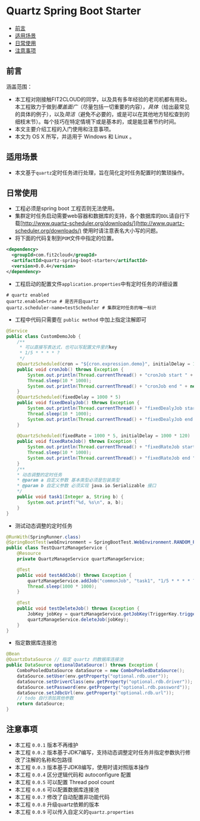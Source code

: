 # Quartz Spring Boot Starter

- [前言](#前言)
- [适用场景](#适用场景)
- [日常使用](#日常使用)
- [注意事项](#注意事项)

## 前言

涵盖范围：

- 本工程对刚接触FIT2CLOUD的同学，以及具有多年经验的老司机都有用处。本工程致力于做到*覆盖面广*（尽量包括一切重要的内容），*具体*（给出最常见的具体的例子），以及*简洁*（避免不必要的，或是可以在其他地方轻松查到的细枝末节）。每个技巧在特定情境下或是基本的，或是能显著节约时间。
- 本文主要介绍工程的入门使用和注意事项。
- 本文为 OS X 所写，并适用于 Windows 和 Linux 。

## 适用场景
- 本文基于`quartz`定时任务进行处理，旨在简化定时任务配置时的繁琐操作。

## 日常使用
- 工程必须是spring boot 工程否则无法使用。
- 集群定时任务启动需要web容器和数据库的支持，各个数据库的`DDL`请自行下载[http://www.quartz-scheduler.org/downloads/](http://www.quartz-scheduler.org/downloads/) 使用时请注意表名大小写的问题。
- 将下面的代码复制到`POM`文件中指定的位置。
```xml
<dependency>
  <groupId>com.fit2cloud</groupId>
  <artifactId>quartz-spring-boot-starter</artifactId>
  <version>0.0.4</version>
</dependency>
```
- 工程启动的配置文件`application.properties`中有定时任务的详细设置
```properties
# quartz enabled
quartz.enabled=true # 是否开启quartz
quartz.scheduler-name=testScheduler # 集群定时任务的唯一标识
```
- 工程中代码只需要在 `public method` 中加上指定注解即可
```java
@Service
public class CustomDemoJob {
    /**
     * 可以直接写表达式，也可以写配置文件里的key
     * 1/5 * * * * ?
     */
    @QuartzScheduled(cron = "${cron.expression.demo}", initialDelay = 1000 * 120)
    public void cronJob() throws Exception {
        System.out.println(Thread.currentThread() + "cronJob start " + new Date());
        Thread.sleep(10 * 1000);
        System.out.println(Thread.currentThread() + "cronJob end " + new Date());
    }  
    @QuartzScheduled(fixedDelay = 1000 * 5)
    public void fixedDealyJob() throws Exception {
        System.out.println(Thread.currentThread() + "fixedDealyJob start " + new Date());
        Thread.sleep(10 * 1000);
        System.out.println(Thread.currentThread() + "fixedDealyJob end " + new Date());  
    }
  
    @QuartzScheduled(fixedRate = 1000 * 5, initialDelay = 1000 * 120)
    public void fixedRateJob() throws Exception {
        System.out.println(Thread.currentThread() + "fixedRateJob start " + new Date());
        Thread.sleep(10 * 1000);
        System.out.println(Thread.currentThread() + "fixedRateJob end " + new Date());   
    }
    /**
    * 动态调整的定时任务
    * @param a 自定义参数 基本类型必须是包装类型
    * @param b 自定义参数 必须实现 java.io.Serializable 接口
    */
    public void task1(Integer a, String b) {
        System.out.printf("%d, %s\n", a, b);
    }
}
```
- 测试动态调整的定时任务
```java
@RunWith(SpringRunner.class)
@SpringBootTest(webEnvironment = SpringBootTest.WebEnvironment.RANDOM_PORT)
public class TestQuartzManageService {
    @Resource
    private QuartzManageService quartzManageService;

    @Test
    public void testAddJob() throws Exception {
        quartzManageService.addJob("commonJob", "task1", "1/5 * * * * ?", 3, "test");
        Thread.sleep(1000 * 1000);
    } 
    
    @Test
    public void testDeleteJob() throws Exception {
        JobKey jobKey = quartzManageService.getJobKey(TriggerKey.triggerKey("commonJob" + "." + "task1"));
        quartzManageService.deleteJob(jobKey);
    }
}

``` 
- 指定数据库连接池

```java
@Bean
@QuartzDataSource // 指定 quartz 的数据库连接池
public DataSource optionalDataSource() throws Exception {
    ComboPooledDataSource dataSource = new ComboPooledDataSource();
    dataSource.setUser(env.getProperty("optional.rdb.user"));
    dataSource.setDriverClass(env.getProperty("optional.rdb.driver"));
    dataSource.setPassword(env.getProperty("optional.rdb.password"));
    dataSource.setJdbcUrl(env.getProperty("optional.rdb.url"));
    // todo 自行添加其他参数
    return dataSource;
}

```

## 注意事项
- 本工程 `0.0.1` 版本不再维护
- 本工程 `0.0.2` 版本基于JDK7编写，支持动态调整定时任务并指定参数执行修改了注解的名称和包路径
- 本工程 `0.0.3` 版本基于JDK8编写，使用时请对照版本操作
- 本工程 `0.0.4` 区分逻辑代码和 autoconfigure 配置
- 本工程 `0.0.5` 可以配置 Thread pool count
- 本工程 `0.0.6` 可以配置数据库连接池
- 本工程 `0.0.7` 修改了自动配置非功能代码
- 本工程 `0.0.8` 升级quartz依赖的版本
- 本工程 `0.0.9` 可以传入自定义的`quartz.properties`
